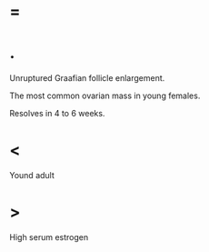 # =

# .

Unruptured Graafian follicle enlargement.

The most common ovarian mass in young females.

Resolves in 4 to 6 weeks.

# <

Yound adult

# >

High serum estrogen
